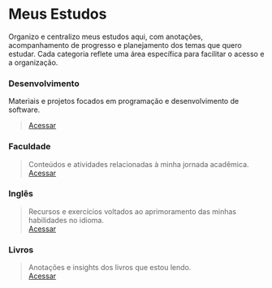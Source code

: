 # Meus Estudos

Organizo e centralizo meus estudos aqui, com anotações, acompanhamento de progresso e planejamento dos temas que quero estudar. Cada categoria reflete uma área específica para facilitar o acesso e a organização.

### Desenvolvimento
Materiais e projetos focados em programação e desenvolvimento de software.  
> [Acessar](https://github.com/aldiney-moreira/my-studies/tree/main/development)

### Faculdade
> Conteúdos e atividades relacionadas à minha jornada acadêmica.  
> [Acessar](https://github.com/aldiney-moreira/my-studies/tree/main/college)

### Inglês
> Recursos e exercícios voltados ao aprimoramento das minhas habilidades no idioma.  
> [Acessar](https://github.com/aldiney-moreira/my-studies/tree/main/eng)

### Livros
> Anotações e insights dos livros que estou lendo.  
> [Acessar](https://github.com/aldiney-moreira/my-studies/tree/main/books)
